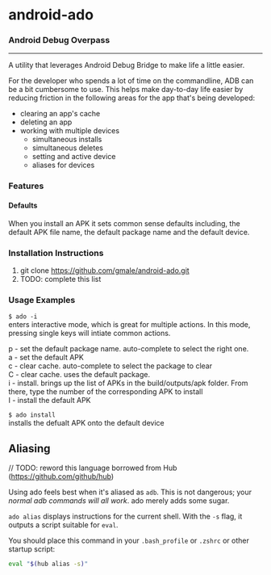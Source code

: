 # android-ado
### Android Debug Overpass
-----
A utility that leverages Android Debug Bridge to make life a little easier.

For the developer who spends a lot of time on the commandline, ADB can be a bit cumbersome to use. This helps make day-to-day life easier by reducing friction in the following areas for the app that's being developed:

- clearing an app's cache
- deleting an app
- working with multiple devices
  - simultaneous installs
  - simultaneous deletes
  - setting and active device
  - aliases for devices

### Features
#### Defaults
When you install an APK it sets common sense defaults including, the default APK file name, the default package name and the default device.


### Installation Instructions
1. git clone https://github.com/gmale/android-ado.git
2. TODO: complete this list

### Usage Examples
`$ ado -i`    
enters interactive mode, which is great for multiple actions. In this mode, pressing single keys will intiate common actions.

p - set the default package name. auto-complete to select the right one.    
a - set the default APK    
c - clear cache. auto-complete to select the package to clear   
C - clear cache. uses the default package.   
i - install. brings up the list of APKs in the build/outputs/apk folder. From there, type the number of the corresponding APK to install    
I - install the default APK



`$ ado install`    
installs the defualt APK onto the default device




Aliasing
--------
// TODO: reword this language borrowed from Hub (https://github.com/github/hub)

Using ado feels best when it's aliased as `adb`. This is not dangerous; your
_normal adb commands will all work_. ado merely adds some sugar.

`ado alias` displays instructions for the current shell. With the `-s` flag, it
outputs a script suitable for `eval`.

You should place this command in your `.bash_profile` or `.zshrc` or other startup script:

``` sh
eval "$(hub alias -s)"
```
